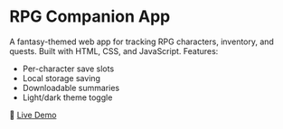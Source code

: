# RPG Companion App

A fantasy-themed web app for tracking RPG characters, inventory, and quests. Built with HTML, CSS, and JavaScript. Features:

- Per-character save slots
- Local storage saving
- Downloadable summaries
- Light/dark theme toggle

🔗 [Live Demo](https://zerphoon.github.io/rpg-companion/)
